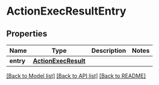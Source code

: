 # ActionExecResultEntry

## Properties
Name | Type | Description | Notes
------------ | ------------- | ------------- | -------------
**entry** | [**ActionExecResult**](ActionExecResult.md) |  | 

[[Back to Model list]](../README.md#documentation-for-models) [[Back to API list]](../README.md#documentation-for-api-endpoints) [[Back to README]](../README.md)


